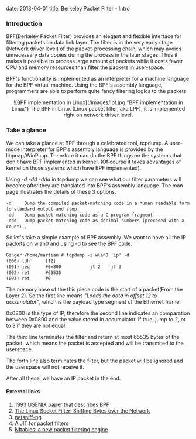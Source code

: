 date: 2013-04-01
title: Berkeley Packet Filter - Intro

### Introduction

BPF(Berkeley Packet Filter) provides an elegant and flexible interface for filtering packets on data link layer. The filter is in the very early stage (Network driver level) of the packet-processing chain, which may avoids unnecessary data copies during the process in the later stages. Thus it makes it possible to process large amount of packets while it costs fewer CPU and memory resources than filter the packets in user-space.

BPF's functionality is implemented as an interpreter for a machine language for the BPF virtual machine. Using the BPF's assembly language, programmers are able to perform quite fancy filtering logics to the packets.

<center>
![BPF implementation in Linux](/images/lpf.jpg "BPF implementation in Linux")
The BPF in Linux (Linux packet filter, aka LPF), it is implemented right on network driver level.
</center>

### Take a glance

We can take a glance at BPF through a celebrated tool, tcpdump. A user-mode interpreter for BPF's assembly language is provided by the libpcap/WinPcap. Therefore it can do the BPF things on the systems that don't have BPF implemented in kernel. (Of course it takes advantages of kernel on those systems which have BPF implemented).

Using *-d* *-dd* *-ddd* in tcpdump we can see what our filter parameters will become after they are translated into BPF's assembly language. The man page illustrates the details of these 3 options.

    -d     Dump the compiled packet-matching code in a human readable form to standard output and stop.
    -dd    Dump packet-matching code as a C program fragment.
    -ddd   Dump packet-matching code as decimal numbers (preceded with a count).,

So let's take a simple example of BPF assembly. We want to have all the IP packets on wlan0 and using -d to see the BPF code.

    Ginger:/home/martian # tcpdump -i wlan0 'ip' -d
    (000) ldh      [12]
    (001) jeq      #0x800           jt 2    jf 3
    (002) ret      #65535
    (003) ret      #0

The memory base of the this piece code is the start of a packet(From the Layer 2). So the first line means *"Loads the data in offset 12 to accumulator"*, which is the payload type segment of the Ethernet frame.

0x0800 is the type of IP, therefore the second line indicates an comparation between 0x0800 and the value stored in accumulator. If true, jump to 2, or to 3 if they are not equal.

The third line terminates the filter and return at most 65535 bytes of the packet, which means the packet is accepted and will be transmited to the userspace.

The forth line also terminates the filter, but the packet will be ignored and the userspace will not receive it.

After all these, we have an IP packet in the end.

#### External links

1. [1993 USENIX paper that describes BPF](http://www.tcpdump.org/papers/bpf-usenix93.pdf)
2. [The Linux Socket Filter: Sniffing Bytes over the Network](http://www.linuxjournal.com/article/4659?page=0,0)
3. [netsniff-ng](http://netsniff-ng.org/)
4. [A JIT for packet filters](http://lwn.net/Articles/437981/)
5. [Nftables: a new packet filtering engine](http://lwn.net/Articles/324989/)
